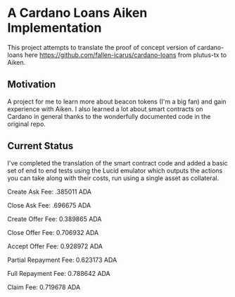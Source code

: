 # A Cardano Loans Aiken Implementation
This project attempts to translate the proof of concept version of cardano-loans here https://github.com/fallen-icarus/cardano-loans from plutus-tx to Aiken.

## Motivation
A project for me to learn more about beacon tokens (I'm a big fan) and gain experience with Aiken. I also learned a lot about smart contracts on Cardano in general thanks to the wonderfully documented code in the original repo.

## Current Status
I've completed the translation of the smart contract code and added a basic set of end to end tests using the Lucid emulator which outputs the actions you can take along with their costs, run using a single asset as collateral.

Create Ask Fee: .385011 ADA

Close Ask Fee: .696675 ADA

Create Offer Fee: 0.389865 ADA

Close Offer Fee: 0.706932 ADA

Accept Offer Fee: 0.928972 ADA

Partial Repayment Fee: 0.623173 ADA

Full Repayment Fee: 0.788642 ADA

Claim Fee: 0.719678 ADA



